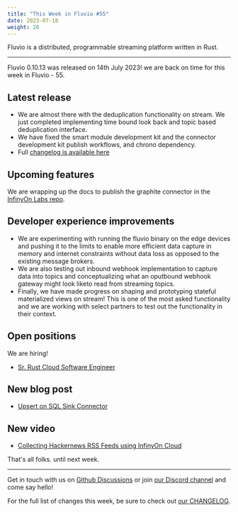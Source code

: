 ```yaml
---
title: "This Week in Fluvio #55"
date: 2023-07-18
weight: 20
---
```

Fluvio is a distributed, programmable streaming platform written in Rust.

---
Fluvio 0.10.13 was released on 14th July 2023! we are back on time for this week in Fluvio - 55.

## Latest release
* We are almost there with the deduplication functionality on stream. We just completed implementing time bound look back and topic based deduplication interface.
* We have fixed the smart module development kit and the connector development kit publish workflows, and chrono dependency.
* Full [changelog is available here](https://github.com/infinyon/fluvio/blob/v0.10.13/CHANGELOG.md)

## Upcoming features
We are wrapping up the docs to publish the graphite connector in the [InfinyOn Labs repo](https://github.com/infinyon/labs-projects).

## Developer experience improvements
* We are experimenting with running the fluvio binary on the edge devices and pushing it to the limits to enable more efficient data capture in memory and internet constraints without data loss as opposed to the existing message brokers.
* We are also testing out inbound webhook implementation to capture data into topics and conceptualizing what an oputbound webhook gateway might look liketo read from streaming topics.
* Finally, we have made progress on shaping and prototyping stateful materialized views on stream! This is one of the most asked functionality and we are working with select partners to test out the functionality in their context.


## Open positions
We are hiring!
* [Sr. Rust Cloud Software Engineer](https://infinyon.com/careers/cloud-engineer-senior-level/)

## New blog post
* [Upsert on SQL Sink Connector]('https://infinyon.com/blog/2023/07/sql-upsert/')

## New video
* [Collecting Hackernews RSS Feeds using InfinyOn Cloud]('https://youtu.be/fVzLoaIHQfM')

That's all folks. until next week.

---

Get in touch with us on [Github Discussions] or join [our Discord channel] and come say hello!

For the full list of changes this week, be sure to check out [our CHANGELOG].

[Fluvio open source]: https://github.com/infinyon/fluvio
[our CHANGELOG]: https://github.com/infinyon/fluvio/blob/master/CHANGELOG.md
[our Discord channel]: https://discordapp.com/invite/bBG2dTz
[Github Discussions]: https://github.com/infinyon/fluvio/discussions
